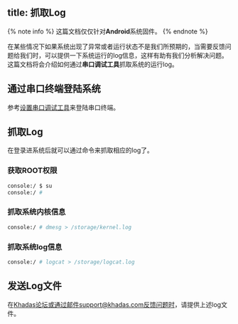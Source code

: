title: 抓取Log
---

{% note info %}
这篇文档仅仅针对**Android**系统固件。
{% endnote %}

在某些情况下如果系统出现了异常或者运行状态不是我们所预期的，当需要反馈问题给我们时，可以提供一下系统运行的log信息，这样有助有我们分析解决问题。这篇文档将会介绍如何通过**串口调试工具**抓取系统的运行log。

## 通过串口终端登陆系统

参考[设置串口调试工具](/android/zh-cn/vim1/SetupSerialTool.html)来登陆串口终端。

## 抓取Log

在登录进系统后就可以通过命令来抓取相应的log了。

### 获取ROOT权限

```bash
console:/ $ su
console:/ # 
```

### 抓取系统内核信息

```bash
console:/ # dmesg > /storage/kernel.log
```

### 抓取系统log信息

```bash
console:/ # logcat > /storage/logcat.log
```

## 发送Log文件

在[Khadas论坛](https://forum.khadas.com/)或通过邮件support@khadas.com反馈问题时，请提供上述log文件。
